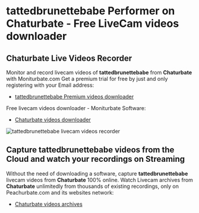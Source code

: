 # tattedbrunettebabe Performer on Chaturbate - Free LiveCam videos downloader

## Chaturbate Live Videos Recorder

Monitor and record livecam videos of **tattedbrunettebabe** from **Chaturbate** with Moniturbate.com
Get a premium trial for free by just and only registering with your Email address:
* [tattedbrunettebabe Premium videos downloader](https://moniturbate.com/request-demo-licence-key.html)

Free livecam videos downloader - Moniturbate Software:
* [Chaturbate videos downloader](https://moniturbate.com/moniturbate-download-software.html)

![tattedbrunettebabe livecam videos recorder](https://peachurnet.com/templates/moniturbate-software.png)


## Capture tattedbrunettebabe videos from the Cloud and watch your recordings on Streaming

Without the need of downloading a software, capture **tattedbrunettebabe** livecam videos from **Chaturbate** 100% online.
Watch Livecam archives from **Chaturbate** unlimitedly from thousands of existing recordings, only on Peachurbate.com and its websites network:
* [Chaturbate videos archives](https://peachurnet.com/)